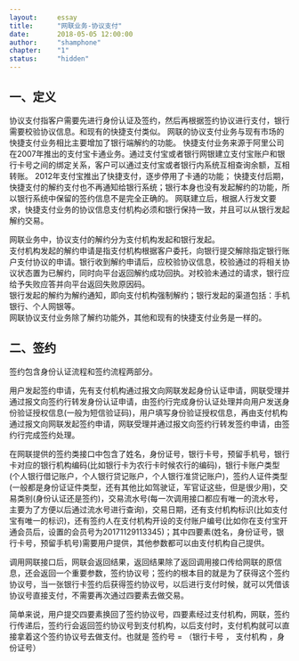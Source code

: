 ```yaml
---
layout:     essay
title:      "网联业务-协议支付"
date:       2018-05-05 12:00:00
author:     "shamphone"
chapter:	"1"
status:		"hidden"
---
```


## 一、定义

协议支付指客户需要先进行身份认证及签约，然后再根据签约协议进行支付，银行需要校验协议信息。和现有的快捷支付类似。 
网联的协议支付业务与现有市场的快捷支付业务相比主要增加了银行端解约的功能。 
快捷支付业务来源于阿里公司在2007年推出的支付宝卡通业务。通过支付宝或者银行网银建立支付宝账户和银行卡号之间的绑定关系，客户可以通过支付宝或者银行内系统互相查询余额，互相转账。 2012年支付宝推出了快捷支付，逐步停用了卡通的功能； 快捷支付后期，快捷支付的解约支付也不再通知给银行系统；银行本身也没有发起解约的功能，所以银行系统中保留的签约信息不是完全正确的。 
网联建立后，根据人行发文要求，快捷支付业务的协议信息支付机构必须和银行保持一致，并且可以从银行发起解约交易。  

网联业务中，协议支付的解约分为支付机构发起和银行发起。  
支付机构发起的解约申请是指支付机构根据客户委托，向银行提交解除指定银行账户支付协议的申请。银行收到解约申请后，应校验协议信息，校验通过的将相关协议状态置为已解约，同时向平台返回解约成功回执。对校验未通过的请求，银行应给予失败应答并向平台返回失败原因码。     
银行发起的解约为解约通知，即向支付机构强制解约；银行发起的渠道包括：手机银行、个人网银等。   
网联协议支付业务除了解约功能外，其他和现有的快捷支付业务是一样的。

## 二、签约

签约包含身份认证流程和签约流程两部分。 

用户发起签约申请，先有支付机构通过报文向网联发起身份认证申请，网联受理并通过报文向签约行转发身份认证申请，由签约行完成身份认证处理并向用户发送身份验证授权信息(一般为短信验证码)，用户填写身份验证授权信息，再由支付机构通过报文向网联发起签约申请，网联受理并通过报文向签约行转发签约申请，由签约行完成签约处理。

在网联提供的签约类接口中包含了姓名，身份证号，银行卡号，预留手机号，银行卡对应的银行机构编码(比如银行卡为农行卡时候农行的编码)，银行卡账户类型(个人银行借记账户，个人银行贷记账户，个人银行准贷记账户)，签约人证件类型(一般都是身份证证件类型，还有其他比如驾驶证，军官证这些，但是很少用)，交易类别(身份认证还是签约)，交易流水号(每一次调用接口都应有唯一的流水号，主要为了方便以后通过流水号进行查询)，交易日期，还有支付机构标识(比如支付宝有唯一的标识)，还有签约人在支付机构开设的支付账户编号(比如你在支付宝开通会员后，设置的会员号为20171129113345)；其中四要素(姓名，身份证号，银行卡号，预留手机号)需要用户提供，其他参数都可以由支付机构自己提供。

调用网联接口后，网联会返回结果，返回结果除了返回调用接口传给网联的原信息，还会返回一个重要参数，签约协议号；签约的根本目的就是为了获得这个签约协议号，当一张银行卡签约后获得签约协议号，以后进行支付时候，就可以凭借该协议号直接支付，不需要再次通过四要素去做交易。

简单来说，用户提交四要素换回了签约协议号，四要素经过支付机构，网联，签约行传递后，签约行会返回签约协议号到支付机构，以后支付时，支付机构就可以直接拿着这个签约协议号去做支付。也就是 签约号 = （银行卡号 ， 支付机构 ，身份证号）



